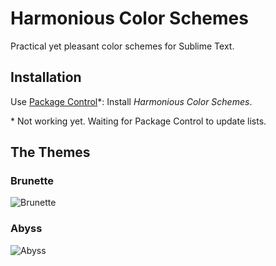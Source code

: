 # Harmonious Color Schemes

Practical yet pleasant color schemes for Sublime Text.

## Installation

Use [Package Control](https://sublime.wbond.net)*: Install _Harmonious Color Schemes_.

&#42; Not working yet. Waiting for Package Control to update lists.

## The Themes

### Brunette

![Brunette](http://oferei.github.io/sublime-colors/Brunette.png)

### Abyss

![Abyss](http://oferei.github.io/sublime-colors/Abyss.png)
